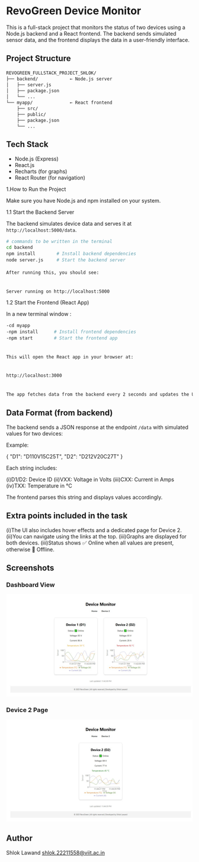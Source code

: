 # RevoGreen Device Monitor

This is a full-stack project that monitors the status of two devices using a Node.js backend and a React frontend. The backend sends simulated sensor data, and the frontend displays the data in a user-friendly interface.


## Project Structure
```
REVOGREEN_FULLSTACK_PROJECT_SHLOK/
├── backend/            ← Node.js server
│   ├── server.js
│   ├── package.json
│   └── ...
└── myapp/              ← React frontend
    ├── src/
    ├── public/
    ├── package.json
    └── ...
```
## Tech Stack
- Node.js (Express)
- React.js
- Recharts (for graphs)
- React Router (for navigation)


1.How to Run the Project

Make sure you have Node.js and npm installed on your system.

1.1 Start the Backend Server

The backend simulates device data and serves it at `http://localhost:5000/data`.

```bash
# commands to be written in the terminal
cd backend
npm install        # Install backend dependencies
node server.js     # Start the backend server

After running this, you should see:


Server running on http://localhost:5000

```
1.2 Start the Frontend (React App)

In a new terminal window :
```bash
-cd myapp
-npm install      # Install frontend dependencies
-npm start        # Start the frontend app


This will open the React app in your browser at:


http://localhost:3000


The app fetches data from the backend every 2 seconds and updates the UI.


```
## Data Format (from backend)

The backend sends a JSON response at the endpoint `/data` with simulated values for two devices:

Example:

{
  "D1": "D110V15C25T",
  "D2": "D212V20C27T"
}


Each string includes:

(i)D1/D2: Device ID
(ii)VXX: Voltage in Volts
(iii)CXX: Current in Amps
(iv)TXX: Temperature in °C

The frontend parses this string and displays values accordingly.



## Extra points included in the task

(i)The UI also includes hover effects and a dedicated page for Device 2.
(ii)You can navigate using the links at the top.
(iii)Graphs are displayed for both devices.
(iii)Status shows ✅ Online when all values are present, otherwise 🔴 Offline.

## Screenshots
### Dashboard View
![Home](./myapp/assets/Screenshot1.png)


### Device 2 Page
![Device 2](./myapp/assets/Screenshot2.png)

## Author
Shlok Lawand
shlok.22211558@viit.ac.in





